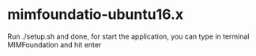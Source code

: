 # mimfoundatio-ubuntu16.x
Run ./setup.sh and done, for start the application, you can type in terminal MIMFoundation and hit enter
